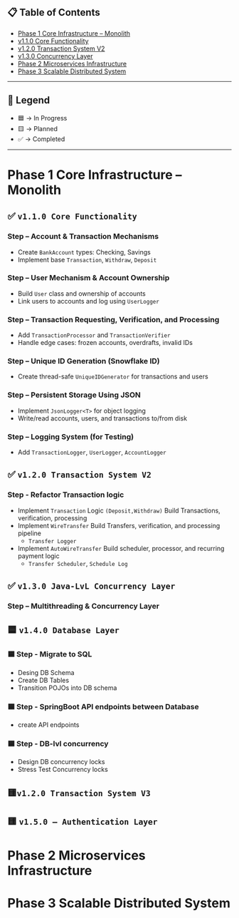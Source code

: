 ## 📋 Table of Contents
- [Phase 1 Core Infrastructure – Monolith](#phase-1-core-infrastructure--monolith)
- [v1.1.0 Core Functionality](#v110-core-functionality)
- [v1.2.0 Transaction System V2](#v120-transaction-system-v2)
- [v1.3.0 Concurrency Layer](#v130-concurrency-layer)
- [Phase 2 Microservices Infrastructure](#phase-2-microservices-infrastructure)
- [Phase 3 Scalable Distributed System](#phase-3-scalable-distributed-system)

---

## 🔖 Legend

- 🟦 → In Progress  
- 🟨 → Planned  
- ✅ → Completed  

---

# Phase 1 Core Infrastructure – Monolith


## ✅ `v1.1.0 Core Functionality`
### Step – Account & Transaction Mechanisms  
- Create `BankAccount` types: Checking, Savings  
- Implement base `Transaction`, `Withdraw`, `Deposit`  
### Step – User Mechanism & Account Ownership  
- Build `User` class and ownership of accounts  
- Link users to accounts and log using `UserLogger`  
### Step – Transaction Requesting, Verification, and Processing  
- Add `TransactionProcessor` and `TransactionVerifier`  
- Handle edge cases: frozen accounts, overdrafts, invalid IDs  
### Step – Unique ID Generation (Snowflake ID)  
- Create thread-safe `UniqueIDGenerator` for transactions and users  
### Step – Persistent Storage Using JSON  
- Implement `JsonLogger<T>` for object logging  
- Write/read accounts, users, and transactions to/from disk  
### Step – Logging System (for Testing)  
- Add `TransactionLogger`, `UserLogger`, `AccountLogger`
## ✅ `v1.2.0 Transaction System V2`
### Step - Refactor Transaction logic  
- Implement `Transaction` Logic `(Deposit,Withdraw)` Build Transactions, verification, processing
- Implement `WireTransfer` Build Transfers, verification, and processing pipeline
  - `Transfer Logger`
- Implement `AutoWireTransfer` Build scheduler, processor, and recurring payment logic  
  - `Transfer Scheduler`, `Schedule Log`
## ✅ `v1.3.0 Java-LvL Concurrency Layer`
### Step – Multithreading & Concurrency Layer
## 🟦 `v1.4.0 Database Layer`
### 🟦 Step - Migrate to SQL
- Desing DB Schema 
- Create DB Tables 
- Transition POJOs into DB schema
### 🟦 Step - SpringBoot API endpoints between Database
- create API endpoints
### 🟦 Step - DB-lvl concurrency
- Design DB concurrency locks 
- Stress Test Concurrency locks
## 🟨`v1.2.0 Transaction System V3`
## 🟨 `v1.5.0 – Authentication Layer`

# Phase 2 Microservices Infrastructure
# Phase 3 Scalable Distributed System 

